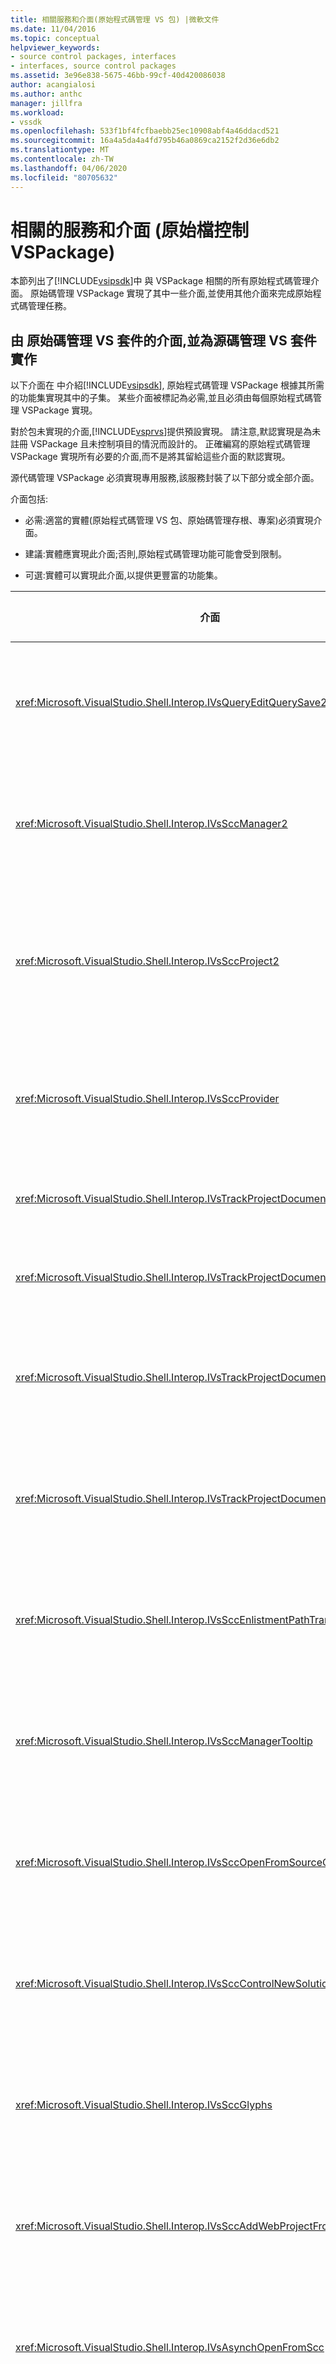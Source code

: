 ```yaml
---
title: 相關服務和介面(原始程式碼管理 VS 包) |微軟文件
ms.date: 11/04/2016
ms.topic: conceptual
helpviewer_keywords:
- source control packages, interfaces
- interfaces, source control packages
ms.assetid: 3e96e838-5675-46bb-99cf-40d420086038
author: acangialosi
ms.author: anthc
manager: jillfra
ms.workload:
- vssdk
ms.openlocfilehash: 533f1bf4fcfbaebb25ec10908abf4a46ddacd521
ms.sourcegitcommit: 16a4a5da4a4fd795b46a0869ca2152f2d36e6db2
ms.translationtype: MT
ms.contentlocale: zh-TW
ms.lasthandoff: 04/06/2020
ms.locfileid: "80705632"
---
```

# <a name="related-services-and-interfaces-source-control-vspackage"></a>相關的服務和介面 (原始檔控制 VSPackage)
本節列出了[!INCLUDE[vsipsdk](../../extensibility/includes/vsipsdk_md.md)]中 與 VSPackage 相關的所有原始程式碼管理介面。 原始碼管理 VSPackage 實現了其中一些介面,並使用其他介面來完成原始程式碼管理任務。

## <a name="interfaces-implemented-by-and-for-source-control-vspackages"></a>由 原始碼管理 VS 套件的介面,並為源碼管理 VS 套件實作
 以下介面在 中介紹[!INCLUDE[vsipsdk](../../extensibility/includes/vsipsdk_md.md)], 原始程式碼管理 VSPackage 根據其所需的功能集實現其中的子集。 某些介面被標記為必需,並且必須由每個原始程式碼管理 VSPackage 實現。

 對於包未實現的介面,[!INCLUDE[vsprvs](../../code-quality/includes/vsprvs_md.md)]提供預設實現。 請注意,默認實現是為未註冊 VSPackage 且未控制項目的情況而設計的。 正確編寫的原始程式碼管理 VSPackage 實現所有必要的介面,而不是將其留給這些介面的默認實現。

 源代碼管理 VSPackage 必須實現專用服務,該服務封裝了以下部分或全部介面。

 介面包括:

- 必需:適當的實體(原始程式碼管理 VS 包、原始碼管理存根、專案)必須實現介面。

- 建議:實體應實現此介面;否則,原始程式碼管理功能可能會受到限制。

- 可選:實體可以實現此介面,以提供更豐富的功能集。

| 介面 | 目的 | 實施者 | 實現? |
| - | - |--------------------------|-------------|
| <xref:Microsoft.VisualStudio.Shell.Interop.IVsQueryEditQuerySave2> | 編輯人員在修改或保存檔之前呼叫此介面。 如果簽出失敗,原始程式碼管理 VSPackage 可以簽出檔或拒絕操作。 | 原始碼管理 VS 套件 | 建議 |
| <xref:Microsoft.VisualStudio.Shell.Interop.IVsSccManager2> | 此介面為專案提供基本原始程式碼管理功能,例如使用原始程式碼管理註冊和取消註冊專案,以及支援基本原始程式碼管理字形。 | 原始碼管理 VS 套件 | 必要 |
| <xref:Microsoft.VisualStudio.Shell.Interop.IVsSccProject2> | 此<xref:Microsoft.VisualStudio.Shell.Interop.IVsHierarchy>介面是從 使用函<xref:System.Runtime.InteropServices.Marshal.QueryInterface%2A>數獲得 ,或者`IVsHierarchy`只需將實現的物件`IVsSccProject2`強制轉換到 。 它用於在專案中使文件處於原始程式碼管理之下,或通知專案當前原始程式碼管理狀態或位置。 | 隨附此逐步解說的專案 | 必要 |
| <xref:Microsoft.VisualStudio.Shell.Interop.IVsSccProvider> | 集成模組使用此介面設置當前活動 VSPackage。 | 原始碼管理 VS 套件 | 必要 |
| <xref:Microsoft.VisualStudio.Shell.Interop.IVsTrackProjectDocuments2> | 此介面基於訂閱模型。 任何 VSPackage 都可以發出信號,表明它要接收文檔事件,並且 shell 會就即將發生的事件提供建議。 它由[!INCLUDE[vsprvs](../../code-quality/includes/vsprvs_md.md)]實現和處理,後者又將實現的`IVsTrackProjectDocumentsEvents2`事件 傳遞給 VSPackage。 | 原始碼管理 | 必要 |
| <xref:Microsoft.VisualStudio.Shell.Interop.IVsTrackProjectDocuments3> | 此介面提供批處理、同步讀/寫操作和高級`OnQueryAddFiles`方法。 | 原始碼管理 | 必要 |
| <xref:Microsoft.VisualStudio.Shell.Interop.IVsTrackProjectDocumentsEvents2> | 當向專案添加新檔案或從專案重新命名或刪除檔案和資料夾時,**解決方案資源管理員**和專案將調用此介面。 原始碼管理 VSPackage 可以簽出專案檔或取消操作。 | 原始碼管理 VS 套件 | 建議 |
| <xref:Microsoft.VisualStudio.Shell.Interop.IVsTrackProjectDocumentsEvents3> | **解決方案資源管理員**和專案調用此介面以回應對IVtrackProjectDocuments3介面方法的調用。 原始碼管理 VSPackage 可以追蹤批次處理操作、同步讀/寫操作,以及使用`OnQueryAddFiles`更進階的方法。 | 原始碼管理 VS 套件 | 建議 |
| <xref:Microsoft.VisualStudio.Shell.Interop.IVsSccEnlistmentPathTranslation> | 此介面為 Web 專案提供登記管理支援。 | 原始碼管理 VS 套件 | 建議 |
| <xref:Microsoft.VisualStudio.Shell.Interop.IVsSccManagerTooltip> | 此介面用於檢索專案中源控制檔的 ToolTips。 | 原始碼管理 VS 套件 | 選用 |
| <xref:Microsoft.VisualStudio.Shell.Interop.IVsSccOpenFromSourceControl> | 此介面提供命名空間擴展支援。 | 原始碼管理 VS 套件 | 選用 |
| <xref:Microsoft.VisualStudio.Shell.Interop.IVsSccControlNewSolution> | VSPackage 使用此介面將命名空間擴展整合到 **"新建****"、"打開"** 或 **"儲存"** 對話框中。 因此,可以在創建時自動將專案添加到原始程式碼管理中,或在保存操作生效時將其添加到原始程式碼管理。 | 原始碼管理 VS 套件 | 選用 |
| <xref:Microsoft.VisualStudio.Shell.Interop.IVsSccGlyphs> | VSPackage 使用此介面將其他字形定義為**解決方案資源管理器**中節點的原始程式碼管理字形。 | 原始碼管理 VS 套件 | 選用 |
| <xref:Microsoft.VisualStudio.Shell.Interop.IVsSccAddWebProjectFromSourceControl> | Web 專案的 **「新增**」對話框使用此介面。 它提供了用於流覽原始程式碼管理位置的方法,以及打開以前添加到該位置的原始程式碼管理儲存庫中的 Web 專案的方法。 | 原始碼管理 VS 套件 | 建議 |
| <xref:Microsoft.VisualStudio.Shell.Interop.IVsAsynchOpenFromScc> | 此介面支援從原始程式碼管理載入專案的非同步(後台)載入。 | 原始碼管理 VS 套件 | 選用 |
| <xref:Microsoft.VisualStudio.Shell.Interop.IVsAsynchOpenFromSccProjectEvents> | 此介面允許項目監視由<xref:Microsoft.VisualStudio.Shell.Interop.IVsAsynchOpenFromScc>啟動的非同步載入的進度。 | 隨附此逐步解說的專案 | 選用 |
| <xref:Microsoft.VisualStudio.Shell.Interop.IVsSccToolsOptions> | 此介面允許 IDE 查詢活動源控制項 VSPackage。 IDE 查詢原始程式碼管理設定的值,即使未註冊活動原始程式碼管理 VSPackage,這些設置也具有意義。 此介面由實現[!INCLUDE[vsprvs](../../code-quality/includes/vsprvs_md.md)]和處理。 | 原始碼管理 | 必要 |
| <xref:Microsoft.VisualStudio.Shell.Interop.IVsRegisterScciProvider> | 此介面用於註冊原始程式碼管理 VSPackage。 | 原始碼管理 | 必要 |
| <xref:EnvDTE.SourceControl> | 此介面用於自動化。 因此,它只公開可以在不顯示任何 UI 的情況下執行的功能。 | 原始碼管理 VS 套件 | 選用 |
| <xref:Microsoft.VisualStudio.Shell.Interop.IVsPersistSolutionProps> | 此介面用於將原始程式碼管理設定保存在解決方案 (.sln) 檔案中。 這些設置包括原始碼管理位置和原始程式碼管理狀態標誌。 | 原始碼管理 VS 套件 | 建議 |
| <xref:Microsoft.VisualStudio.Shell.Interop.IVsPersistSolutionOpts> | 此介面用於將原始程式碼管理設定保存在解決方案選項 (.suo) 檔案中。 這可能包括特定於使用者的原始程式碼管理設置,如當前使用者的登記位置。 | 原始碼管理 VS 套件 | 建議 |
| <xref:Microsoft.VisualStudio.Shell.Interop.IVsSolutionEvents3> | 此介面用於監視事件,以便執行操作,例如在關閉解決方案之前簽入專案檔,或在打開專案時從原始程式碼管理獲取新檔。 | 原始碼管理 VS 套件 | 建議 |

## <a name="see-also"></a>另請參閱
- [設計元素](../../extensibility/internals/source-control-vspackage-design-elements.md)
